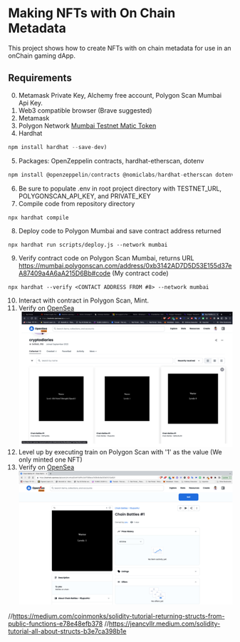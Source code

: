 # Making NFTs with On Chain Metadata
This project shows how to create NFTs with on chain metadata for use in an onChain gaming dApp.

## Requirements
0. Metamask Private Key, Alchemy free account, Polygon Scan Mumbai Api Key.
1. Web3 compatible browser (Brave suggested)
2. Metamask
3. Polygon Network [Mumbai Testnet Matic Token](https://mumbaifaucet.com/)
4. Hardhat
```javascript
npm install hardhat --save-dev)
```
5. Packages: OpenZeppelin contracts, hardhat-etherscan, dotenv
```javascript
npm install @openzeppelin/contracts @nomiclabs/hardhat-etherscan dotenv
```
6. Be sure to populate .env in root project directory with TESTNET_URL, POLYGONSCAN_API_KEY, and PRIVATE_KEY
7. Compile code from repository directory
```javascipt
npx hardhat compile
```
8. Deploy code to Polygon Mumbai and save contract address returned
```javascipt
npx hardhat run scripts/deploy.js --network mumbai
```
9. Verify contract code on Polygon Scan Mumbai, returns URL https://mumbai.polygonscan.com/address/0xb3142AD7D5D53E155d37eA87409a4A6aA215D6Bb#code (My contract code)
```javascipt
npx hardhat --verify <CONTACT ADDRESS FROM #8> --network mumbai
```
10. Interact with contract in Polygon Scan, Mint.
11. Verify on [OpenSea](https://testnets.opensea.io/account)
![NFT First Mint Screenshot](StructOfMetrics.png)
12. Level up by executing train on Polygon Scan with '1' as the value (We only minted one NFT)
13. Verify on [OpenSea](https://testnets.opensea.io/account)
![NFT Train](NFT-Train-1.png)

//https://medium.com/coinmonks/solidity-tutorial-returning-structs-from-public-functions-e78e48efb378
//https://jeancvllr.medium.com/solidity-tutorial-all-about-structs-b3e7ca398b1e